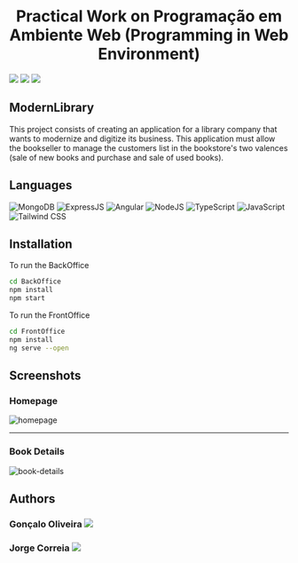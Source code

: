 <h1 align="center">Practical Work on Programação em Ambiente Web (Programming in Web Environment)</h1>

<p>
  <img src="http://img.shields.io/static/v1?label=School%20year&message=2021/2022&color=informational"/>
  <img src="http://img.shields.io/static/v1?label=Discipline&message=PAW&color=informational"/>
  <a href="https://github.com/oliveira1712/ModernLibrary/blob/main/Docs/Report.pdf" target="_blank">
    <img src="https://img.shields.io/badge/-Report-grey"/>
  </a>
</p>

<h2>ModernLibrary</h2>

This project consists of creating an application for a library company
that wants to modernize and digitize its business. This application must allow the bookseller to
manage the customers list in the bookstore's two valences (sale of new books and purchase and
sale of used books).

<h2>Languages</h2> 
<p align="left"> 
  <img src="https://img.shields.io/badge/MongoDB-%234ea94b.svg?style=for-the-badge&logo=mongodb&logoColor=white" alt="MongoDB">
  <img src="https://img.shields.io/badge/express.js-%23404d59.svg?style=for-the-badge&logo=express&logoColor=%2361DAFB" alt="ExpressJS">
  <img src="https://img.shields.io/badge/angular-%23DD0031.svg?style=for-the-badge&logo=angular&logoColor=white" alt="Angular">
  <img src="https://img.shields.io/badge/node.js-6DA55F?style=for-the-badge&logo=node.js&logoColor=white" alt="NodeJS">
  <img src="https://img.shields.io/static/v1?style=for-the-badge&amp;message=TypeScript&amp;color=3178C6&amp;logo=TypeScript&amp;logoColor=FFFFFF&amp;label=" alt="TypeScript">
  <img src="https://img.shields.io/badge/javascript-%23323330.svg?style=for-the-badge&logo=javascript&logoColor=%23F7DF1E" alt="JavaScript">
  <img src="https://img.shields.io/static/v1?style=for-the-badge&amp;message=Tailwind+CSS&amp;color=222222&amp;logo=Tailwind+CSS&amp;logoColor=06B6D4&amp;label=" alt="Tailwind CSS">
</p>


<h2>Installation</h2>

To run the BackOffice
```bash
cd BackOffice
npm install
npm start
```
To run the FrontOffice
```bash
cd FrontOffice
npm install
ng serve --open
```

## Screenshots
### Homepage
![homepage](https://user-images.githubusercontent.com/69077935/224795044-867fdc4f-3c26-4f16-b6d6-f28450bfb1ee.jpeg)

---

### Book Details
![book-details](https://user-images.githubusercontent.com/69077935/224794367-5faecb99-1b7e-4ef4-ac85-c457d541d34c.jpeg)

<h2>Authors</h2>

<h3>
  Gonçalo Oliveira
  <a href="https://github.com/oliveira1712?tab=followers">
    <img src="https://img.shields.io/github/followers/oliveira1712.svg?style=social&label=Follow" />
  </a>
</h3>

<h3>
  Jorge Correia
  <a href="https://github.com/jorgeMFC?tab=followers">
    <img src="https://img.shields.io/github/followers/jorgeMFC.svg?style=social&label=Follow" />
  </a>
</h3>

